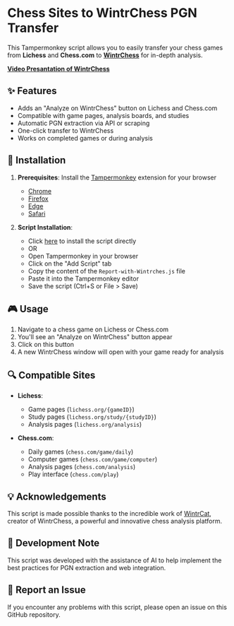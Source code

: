 # Chess Sites to WintrChess PGN Transfer

This Tampermonkey script allows you to easily transfer your chess games from **Lichess** and **Chess.com** to **[WintrChess](https://wintrchess.com/)** for in-depth analysis.

**[Video Presantation of WintrChess](https://youtu.be/rT5isX7mQds?si=6taY4ExPdrVeVkfr)**

## ✨ Features

- Adds an "Analyze on WintrChess" button on Lichess and Chess.com
- Compatible with game pages, analysis boards, and studies
- Automatic PGN extraction via API or scraping
- One-click transfer to WintrChess
- Works on completed games or during analysis

## 🚀 Installation

1. **Prerequisites**: Install the [Tampermonkey](https://www.tampermonkey.net/) extension for your browser
   - [Chrome](https://chrome.google.com/webstore/detail/tampermonkey/dhdgffkkebhmkfjojejmpbldmpobfkfo)
   - [Firefox](https://addons.mozilla.org/en-US/firefox/addon/tampermonkey/)
   - [Edge](https://microsoftedge.microsoft.com/addons/detail/tampermonkey/iikmkjmpaadaobahmlepeloendndfphd)
   - [Safari](https://apps.apple.com/app/tampermonkey/id1482490089)

2. **Script Installation**:
   - Click [here](https://github.com/LucasM548/Report-with-Wintrches/raw/main/Report-with-Wintrches.js) to install the script directly
   - OR
   - Open Tampermonkey in your browser
   - Click on the "Add Script" tab
   - Copy the content of the `Report-with-Wintrches.js` file
   - Paste it into the Tampermonkey editor
   - Save the script (Ctrl+S or File > Save)

## 🎮 Usage

1. Navigate to a chess game on Lichess or Chess.com
2. You'll see an "Analyze on WintrChess" button appear
3. Click on this button
4. A new WintrChess window will open with your game ready for analysis

## 🔍 Compatible Sites

- **Lichess**:
  - Game pages (`lichess.org/{gameID}`)
  - Study pages (`lichess.org/study/{studyID}`)
  - Analysis pages (`lichess.org/analysis`)

- **Chess.com**:
  - Daily games (`chess.com/game/daily`)
  - Computer games (`chess.com/game/computer`)
  - Analysis pages (`chess.com/analysis`)
  - Play interface (`chess.com/play`)

## 💡 Acknowledgements

This script is made possible thanks to the incredible work of [WintrCat](https://wintrcat.uk/), creator of WintrChess, a powerful and innovative chess analysis platform.

## 🤖 Development Note

This script was developed with the assistance of AI to help implement the best practices for PGN extraction and web integration.

## 🐛 Report an Issue

If you encounter any problems with this script, please open an issue on this GitHub repository.
